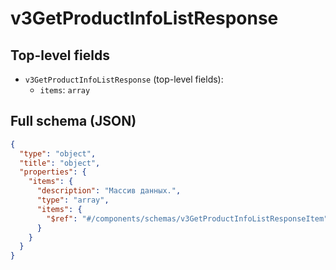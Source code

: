 # v3GetProductInfoListResponse

## Top-level fields
- `v3GetProductInfoListResponse` (top-level fields):
  - `items`: `array`

## Full schema (JSON)
```json
{
  "type": "object",
  "title": "object",
  "properties": {
    "items": {
      "description": "Массив данных.",
      "type": "array",
      "items": {
        "$ref": "#/components/schemas/v3GetProductInfoListResponseItem"
      }
    }
  }
}
```
